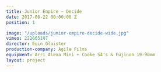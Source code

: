 ```yaml
---
title: Junior Empire — Decide
date: 2017-06-22 00:00:00 Z
position: 1

image: "/uploads/junior-empire-decide-wide.jpg"
vimeo: 222665107
director: Eoin Glaister
production-company: Agile Films
equipment: Arri Alexa Mini + Cooke S4's & Fujinon 19-90mm
layout: project
---
```


